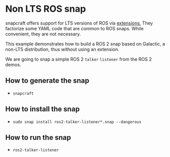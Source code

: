 # Non LTS ROS snap
snapcraft offers support for LTS versions of ROS via [extensions](https://snapcraft.io/docs/supported-extensions), They factorize some YAML code that are common to ROS snaps. While convenient, they are not necessary.

This example demonstrates how to build a ROS 2 snap based on Galactic, a non-LTS distribution, thus without using an extension.

We are going to snap a simple ROS 2 `talker` `listener` from the ROS 2 demos.
## How to generate the snap
- `snapcraft`
## How to install the snap
- `sudo snap install ros2-talker-listener*.snap --dangerous`
## How to run the snap
- `ros2-talker-listener`
